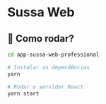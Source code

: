 # Sussa Web
## 🚀 Como rodar?
```sh
cd app-sussa-web-professional

# Instalar as dependências
yarn

# Rodar o servidor React
yarn start
```